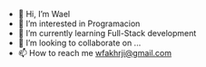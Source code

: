 - 👋 Hi, I’m Wael
- 👀 I’m interested in Programacion
- 🌱 I’m currently learning  Full-Stack development
- 💞️ I’m looking to collaborate on ...
- 📫 How to reach me wfakhrji@gmail.com

<!---
WaelS87/WaelS87 is a ✨ special ✨ repository because its `README.md` (this file) appears on your GitHub profile.
You can click the Preview link to take a look at your changes.
--->
